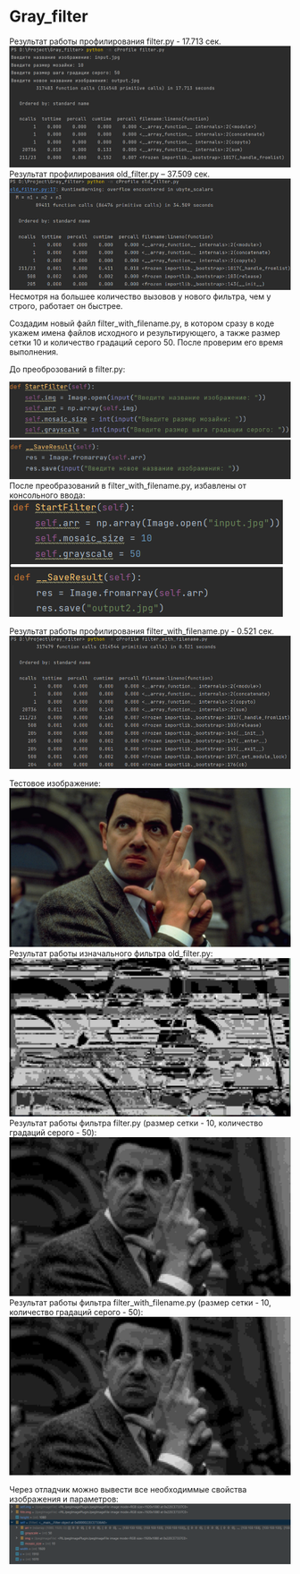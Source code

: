 # Gray_filter
Результат работы профилирования filter.py - 17.713 сек.
![alt text](Pic/a1.png)
Результат профилирования old_filter.py – 37.509 сек.
![alt text](Pic/a2.png)
Несмотря на большее количество вызовов у нового фильтра, чем у строго, работает он быстрее.

Создадим новый файл filter_with_filename.py, в котором сразу в коде укажем имена файлов исходного и результирующего,
а также размер сетки 10 и количество градаций серого 50. После проверим его время выполнения.

До преоброзований в filter.py:

![atl text](Pic/b1.png)
После преобразований в filter_with_filename.py, избавлены от консольного ввода:
![alt text](Pic/b2.png)

Результат работы профилирования filter_with_filename.py - 0.521 сек. 
![alt text](Pic/a3.png)

Тестовое изображение:
![alt text](input.jpg)
Результат работы изначального фильтра old_filter.py:
![alt text](res.jpg)
Результат работы фильтра filter.py (размер сетки - 10, количество градаций серого - 50):
![alt text](output.jpg)
Результат работы фильтра filter_with_filename.py (размер сетки - 10, количество градаций серого - 50):
![atl text](output2.jpg)

Через отладчик можно вывести все необходиммые свойства изображения и параметров:
![alt text](Pic/a4.png)
